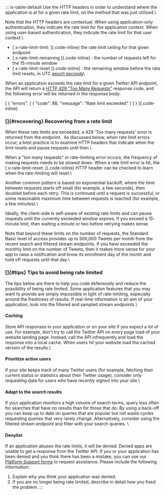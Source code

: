 ::: is-table-default
Use the HTTP headers in order to understand where the application is at
for a given rate limit, on the method that was just utilized.\

Note that the HTTP headers are contextual. When using application-only
authentication, they indicate the rate limit for the application
context. When using user-based authentication, they indicate the rate
limit for that user context.\

-   [ x-rate-limit-limit: ]{.code-inline} the rate limit ceiling for
    that given endpoint
-   [ x-rate-limit-remaining ]{.code-inline} : the number of requests
    left for the 15-minute window
-   [ x-rate-limit-reset ]{.code-inline} : the remaining window before
    the rate limit resets, in UTC [epoch
    seconds](http://en.wikipedia.org/wiki/Unix_time)\

When an application exceeds the rate limit for a given Twitter API
endpoint, the API will return a [HTTP 429 "Too Many
Requests"](http://tools.ietf.org/html/rfc6585) response code, and the
following error will be returned in the response body:

[ { \"errors\": \[ { \"code\": 88, \"message\": \"Rate limit exceeded\"
} \] } ]{.code-inline}

### []{#recovering} Recovering from a rate limit

When these rate limits are exceeded, a 429 \'Too many requests\' error
is returned from the endpoint.  As discussed below, when rate limit
errors occur, a best practice is to examine HTTP headers that indicate
when the limit resets and pause requests until then.\

When a \"too many requests\" or rate-limiting error occurs, the
frequency of making requests needs to be slowed down. When a rate limit
error is hit, the [ x-rate-limit-reset: ]{.code-inline} HTTP header can
be checked to learn when the rate-limiting will reset.\

Another common pattern is based on exponential backoff, where the time
between requests starts off small (for example, a few seconds), then
doubled before each retry. This is continued until a request is
successful, or some reasonable maximum time between requests is reached
(for example, a few minutes).\

Ideally, the client-side is self-aware of existing rate limits and can
pause requests until the currently exceeded window expires. If you
exceed a 15-minute limit, then waiting a minute or two before retrying
makes sense.

Note that beyond these limits on the number of requests, the Standard
Basic level of access provides up to 500,000 Tweets per month from the
recent search and filtered stream endpoints. If you have exceeded the
monthly limit on the number of Tweets, then it makes more sense for your
app to raise a notification and know its enrollment day of the month and
hold off requests until that day.\

### []{#tips} Tips to avoid being rate limited

The tips below are there to help you code defensively and reduce the
possibility of being rate limited. Some application features that you
may want to provide are simply impossible in light of rate-limiting,
especially around the freshness of results. If real-time information is
an aim of your application, look into the filtered and sampled stream
endpoints.\

#### Caching

Store API responses in your application or on your site if you expect a
lot of use. For example, don't try to call the Twitter API on every page
load of your website landing page. Instead, call the API infrequently
and load the response into a local cache. When users hit your website
load the cached version of the results.\

#### Prioritize active users

If your site keeps track of many Twitter users (for example, fetching
their current status or statistics about their Twitter usage), consider
only requesting data for users who have recently signed into your site.\

#### Adapt to the search results

If your application monitors a high volume of search terms, query less
often for searches that have no results than for those that do. By using
a back-off you can keep up to date on queries that are popular but not
waste cycles requesting queries that very rarely change. Alternatively,
consider using the filtered stream endpoint and filter with your search
queries. \

#### Denylist

If an application abuses the rate limits, it will be denied. Denied apps
are unable to get a response from the Twitter API. If you or your
application has been denied and you think there has been a mistake, you
can use our [Platform Support
forms](https://support.twitter.com/forms/platform) to request
assistance. Please include the following information:

1.  Explain why you think your application was denied.
2.  If you are no longer being rate limited, describe in detail how you
    fixed the problem.
:::
